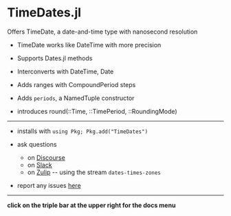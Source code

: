 # TimeDates.jl

Offers TimeDate, a date-and-time type with nanosecond resolution

* TimeDate works like DateTime with more precision
* Supports Dates.jl methods
* Interconverts with DateTime, Date

* Adds ranges with CompoundPeriod steps
* Adds `periods`, a NamedTuple constructor
* introduces round(::Time, ::TimePeriod, ::RoundingMode)

----

- installs with  `using Pkg; Pkg.add("TimeDates")`

- ask questions
  - on [Discourse](https://discourse.julialang.org/latest)
  - on [Slack](https://app.slack.com/client/T68168MUP)
  - on [Zulip](https://julialang.zulipchat.com/#narrow/stream/321834-dates-times-zones) -- using the stream `dates-times-zones`
  
- report any issues [here](https://github.com/JeffreySarnoff/TimeDates.jl/issues)

----

**click on the triple bar at the upper right for the docs menu**
